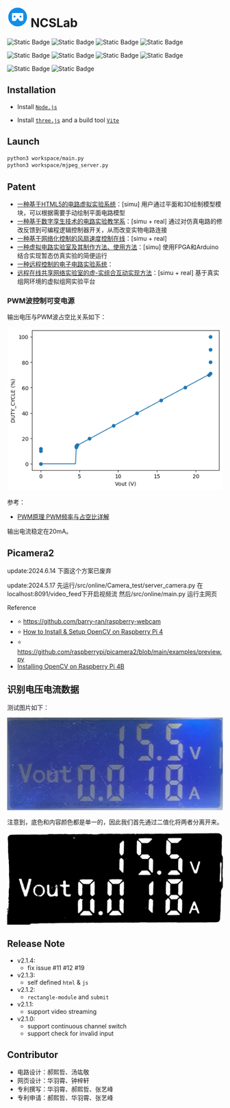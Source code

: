 # ![Alt Text](Img/logo.c5f1638c.png) NCSLab 

![Static Badge](https://img.shields.io/badge/Flask-3.0.3-000000?logo=flask)
![Static Badge](https://img.shields.io/badge/Three.js-_-000000?logo=three.js)
![Static Badge](https://img.shields.io/badge/Node.js-_-5FA04E?logo=node.js)
![Static Badge](https://img.shields.io/badge/OpenCV-4.6.0-5C3EE8?logo=opencv)

![Static Badge](https://img.shields.io/badge/Python-3.8.10-3776AB?logo=python)
![Static Badge](https://img.shields.io/badge/HTML5-_-E34F26?logo=html5)
![Static Badge](https://img.shields.io/badge/JavaScript-_-F7DF1E?logo=javascript)
![Static Badge](https://img.shields.io/badge/CSS3-_-1572B6?logo=css3)

![Static Badge](https://img.shields.io/badge/Raspberry_Pi-4B-A22846?logo=raspberrypi)
![Static Badge](https://img.shields.io/badge/Debian-12-A81D33?logo=debian)


## Installation

- Install [`Node.js`](https://nodejs.org/en/download/package-manager)

- Install [`three.js`](https://threejs.org/docs/index.html#manual/en/introduction/Installation) and a build tool [`Vite`](https://threejs.org/docs/index.html#manual/en/introduction/Installation)


## Launch

```bash
python3 workspace/main.py
python3 workspace/mjpeg_server.py
```


## Patent

- [一种基于HTML5的电路虚拟实验系统](reference/patent/一种基于HTML5的电路虚拟实验系统.pdf)：[simu] 用户通过平面和3D绘制模型模块，可以根据需要手动绘制平面电路模型
- [一种基于数字孪生技术的电路实验教学系](reference/patent/一种基于数字孪生技术的电路实验教学系.pdf)：[simu + real] 通过对仿真电路的修改反馈到可编程逻辑控制器开关，从而改变实物电路连接
- [一种基于网络化控制的风扇速度控制在线](reference/patent/一种基于网络化控制的风扇速度控制在线.pdf)：[simu + real] 
- [一种虚拟电路实验室及其制作方法、使用方法](reference/patent/一种虚拟电路实验室及其制作方法、使用方法.pdf)：[simu] 使用FPGA和Arduino结合实现暂态仿真实验的简便运行
- [一种远程控制的电子电路实验系统](reference/patent/一种远程控制的电子电路实验系统.pdf)：
- [远程在线共享网络实验室的虚-实组合互动实现方法](reference/patent/远程在线共享网络实验室的虚-实组合互动实现方法.pdf)：[simu + real] 基于真实组网环境的虚拟组网实验平台


### PWM波控制可变电源

输出电压与PWM波占空比关系如下：

![Alt Text](src/offline/PWM/Vout2PWM.png)

参考：
- [PWM原理 PWM频率与占空比详解](https://blog.csdn.net/as480133937/article/details/103439546)

输出电流稳定在20mA。


## Picamera2

update:2024.6.14
下面这个方案已废弃

update:2024.5.17
先运行/src/online/Camera_test/server_camera.py 在localhost:8091/video_feed下开启视频流
然后/src/online/main.py 运行主网页

Reference
- ⭐️ https://github.com/barry-ran/raspberry-webcam
- ⭐️ [How to Install & Setup OpenCV on Raspberry Pi 4](https://how2electronics.com/how-to-install-setup-opencv-on-raspberry-pi-4)
- ⭐️ https://github.com/raspberrypi/picamera2/blob/main/examples/preview.py
- [Installing OpenCV on Raspberry Pi 4B](https://www.youtube.com/watch?v=OugQIz_vcFo)


## 识别电压电流数据

测试图片如下：

![Alt Text](Camera/IMG_0774.jpeg)

注意到，底色和内容颜色都是单一的，因此我们首先通过二值化将两者分离开来。

![Alt Text](Camera/output.png)


## Release Note

- v2.1.4:
    - fix issue #11 #12 #19
- v2.1.3: 
    - self defined `html` & `js`
- v2.1.2:
  - `rectangle-module` and `submit`
- v2.1.1:
  - support video streaming
- v2.1.0: 
  - support continuous channel switch
  - support check for invalid input


## Contributor

- 电路设计：郝熙哲、汤竑敬
- 网页设计：华羽霄、钟梓轩
- 专利撰写：华羽霄、郝熙哲、张艺峰
- 专利申请：郝熙哲、华羽霄、张艺峰

